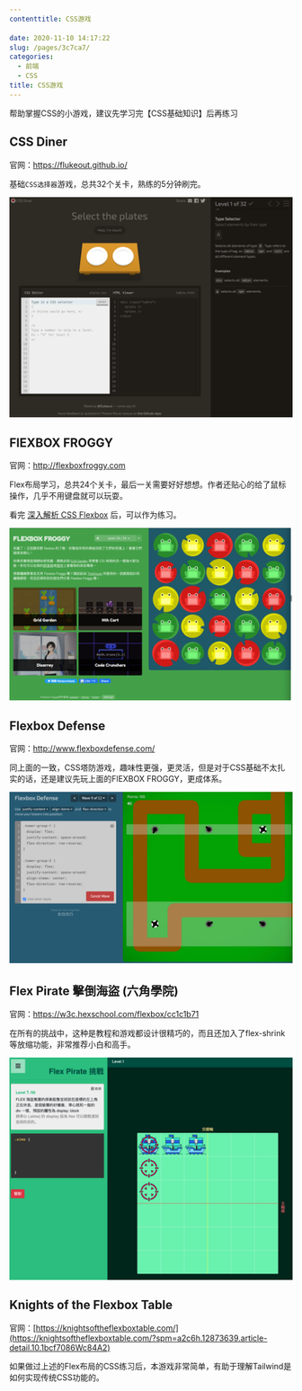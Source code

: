 ```yaml
---
contenttitle: CSS游戏

date: 2020-11-10 14:17:22
slug: /pages/3c7ca7/
categories: 
  - 前端
  - CSS
title: CSS游戏
---
```


帮助掌握CSS的小游戏，建议先学习完【CSS基础知识】后再练习

## CSS Diner

官网：https://flukeout.github.io/

基础`CSS选择器`游戏，总共32个关卡，熟练的5分钟刷完。

![image-20230813161734296](./assets/image-20230813161734296.png)

## FlEXBOX FROGGY

官网：http://flexboxfroggy.com

Flex布局学习，总共24个关卡，最后一关需要好好想想。作者还贴心的给了鼠标操作，几乎不用键盘就可以玩耍。

看完 [深入解析 CSS Flexbox](https://www.oxxostudio.tw/articles/201501/css-flexbox.html) 后，可以作为练习。

![image-20230813232041929](./assets/image-20230813232041929.png)

## Flexbox Defense

官网：http://www.flexboxdefense.com/

同上面的一致，CSS塔防游戏，趣味性更强，更灵活，但是对于CSS基础不太扎实的话，还是建议先玩上面的FlEXBOX FROGGY，更成体系。

![image-20230813235338705](./assets/image-20230813235338705.png)

## Flex Pirate 擊倒海盜 (六角學院)

官网：https://w3c.hexschool.com/flexbox/cc1c1b71

在所有的挑战中，这种是教程和游戏都设计很精巧的，而且还加入了flex-shrink等放缩功能，非常推荐小白和高手。

![image-20230814015027628](./assets/image-20230814015027628.png)

## Knights of the Flexbox Table

官网：[https://knightsoftheflexboxtable.com/](https://knightsoftheflexboxtable.com/?spm=a2c6h.12873639.article-detail.10.1bcf7086Wc84A2)

如果做过上述的Flex布局的CSS练习后，本游戏非常简单，有助于理解Tailwind是如何实现传统CSS功能的。